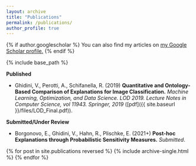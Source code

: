 ```yaml
---
layout: archive
title: "Publications"
permalink: /publications/
author_profile: true
---
```



{% if author.googlescholar %}
  You can also find my articles on <u><a href="{{author.googlescholar}}">my Google Scholar profile</a>.</u>
{% endif %}

{% include base_path %}


**Published**

* Ghidini, V., Perotti, A., Schifanella, R. (2019)
**Quantitative and Ontology-Based Comparison of Explanations for Image Classification.**
*Machine Learning, Optimization, and Data Science. LOD 2019. Lecture Notes in Computer Science, vol 11943. Springer, 2019* ([pdf]({{ site.baseurl }}/files/LOD_Final.pdf)).

**Submitted/Under Review**

* Borgonovo, E., Ghidini, V., Hahn, R., Plischke, E. (2021+)
**Post-hoc Explanations through Probabilistic Sensitivity Measures.**
*Submitted*.

{% for post in site.publications reversed %}
  {% include archive-single.html %}
{% endfor %}


